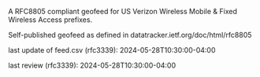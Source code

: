

A RFC8805 compliant geofeed for US Verizon Wireless Mobile & Fixed Wireless Access prefixes.

Self-published geofeed as defined in datatracker.ietf.org/doc/html/rfc8805

last update of feed.csv (rfc3339): 2024-05-28T10:30:00-04:00

last review (rfc3339): 2024-05-28T10:30:00-04:00

